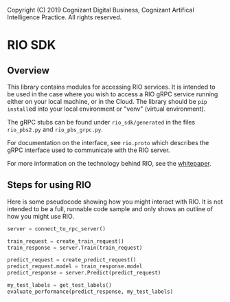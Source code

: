 Copyright (C) 2019 Cognizant Digital Business, Cognizant Artifical Intelligence Practice.  All rights reserved.

# RIO SDK

## Overview
This library contains modules for accessing RIO services. It is intended to be used in the case where you wish to access
a RIO gRPC service running either on your local machine, or in the Cloud. The library should be `pip install`ed into
your local environment or "venv" (virtual environment).

The gRPC stubs can be found under `rio_sdk/generated` in the files `rio_pbs2.py` and `rio_pbs_grpc.py`.

For documentation on the interface, see `rio.proto` which describes the gRPC interface used to communicate with the
RIO server.

For more information on the technology behind RIO, see the [whitepaper](https://arxiv.org/abs/1906.00588).

## Steps for using RIO
Here is some pseudocode showing how you might interact with RIO. It is not intended to be a full, runnable code sample
and only shows an outline of how you might use RIO.

```python
server = connect_to_rpc_server()

train_request = create_train_request()
train_response = server.Train(train_request)

predict_request = create_predict_request()
predict_request.model = train_response.model
predict_response = server.Predict(predict_request)

my_test_labels = get_test_labels()
evaluate_performance(predict_response, my_test_labels)
```

